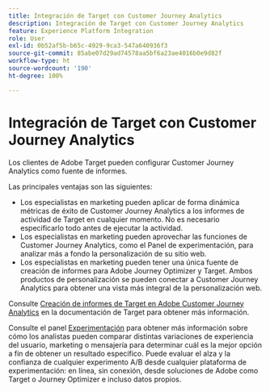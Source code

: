```yaml
---
title: Integración de Target con Customer Journey Analytics
description: Integración de Target con Customer Journey Analytics
feature: Experience Platform Integration
role: User
exl-id: 0b52af5b-b65c-4929-9ca3-547a640936f3
source-git-commit: 85abe07d29ad74578aa5bf6a23ae4016b0e9d82f
workflow-type: ht
source-wordcount: '190'
ht-degree: 100%

---
```


# Integración de Target con Customer Journey Analytics

Los clientes de Adobe Target pueden configurar Customer Journey Analytics como fuente de informes.

Las principales ventajas son las siguientes:

* Los especialistas en marketing pueden aplicar de forma dinámica métricas de éxito de Customer Journey Analytics a los informes de actividad de Target en cualquier momento. No es necesario especificarlo todo antes de ejecutar la actividad.
* Los especialistas en marketing pueden aprovechar las funciones de Customer Journey Analytics, como el Panel de experimentación, para analizar más a fondo la personalización de su sitio web.
* Los especialistas en marketing pueden tener una única fuente de creación de informes para Adobe Journey Optimizer y Target. Ambos productos de personalización se pueden conectar a Customer Journey Analytics para obtener una vista más integral de la personalización web.

Consulte [Creación de informes de Target en Adobe Customer Journey Analytics](https://experienceleague.adobe.com/es/docs/target/using/integrate/cja/target-reporting-in-cja) en la documentación de Target para obtener más información.

Consulte el panel [Experimentación](../analysis-workspace/c-panels/experimentation.md) para obtener más información sobre cómo los analistas pueden comparar distintas variaciones de experiencia del usuario, marketing o mensajería para determinar cuál es la mejor opción a fin de obtener un resultado específico. Puede evaluar el alza y la confianza de cualquier experimento A/B desde cualquier plataforma de experimentación: en línea, sin conexión, desde soluciones de Adobe como Target o Journey Optimizer e incluso datos propios.
